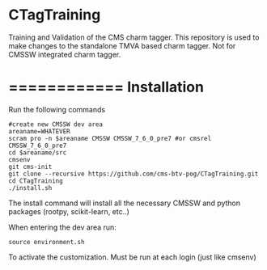 # CTagTraining
Training and Validation of the CMS charm tagger.
This repository is used to make changes to the standalone TMVA based charm tagger. 
Not for CMSSW integrated charm tagger.

============
Installation
============

Run the following commands

```
#create new CMSSW dev area
areaname=WHATEVER
scram pro -n $areaname CMSSW CMSSW_7_6_0_pre7 #or cmsrel CMSSW_7_6_0_pre7
cd $areaname/src
cmsenv
git cms-init
git clone --recursive https://github.com/cms-btv-pog/CTagTraining.git
cd CTagTraining
./install.sh
```

The install command will install all the necessary CMSSW and python packages (rootpy, scikit-learn, etc..)

When entering the dev area run:

```
source environment.sh
```

To activate the customization. Must be run at each login (just like cmsenv)
